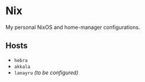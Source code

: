# Nix

My personal NixOS and home-manager configurations.

## Hosts

- `hebra`
- `akkala`
- `lanayru` _(to be configured)_